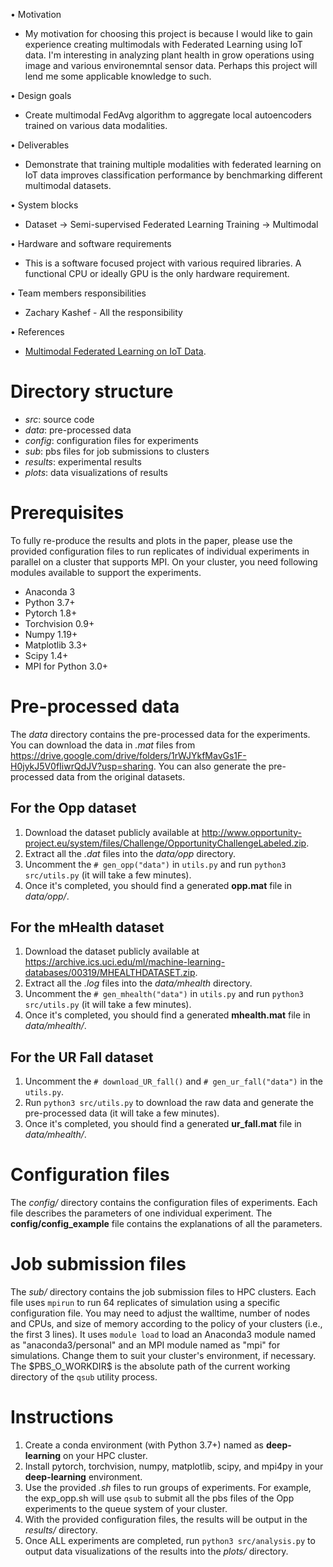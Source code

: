 • Motivation
- My motivation for choosing this project is because I would like to gain experience creating multimodals with Federated Learning using IoT data.
I'm interesting in analyzing plant health in grow operations using image and various environemntal sensor data. Perhaps this project will lend me some applicable knowledge to such.

• Design goals
- Create multimodal FedAvg algorithm to aggregate local autoencoders trained on various data modalities.

• Deliverables
- Demonstrate that training multiple modalities with federated learning on IoT data improves classification performance by benchmarking different multimodal datasets.

• System blocks
- Dataset -> Semi-supervised Federated Learning Training -> Multimodal

• Hardware and software requirements
- This is a software focused project with various required libraries. A functional CPU or ideally GPU is the only hardware requirement.

• Team members responsibilities
- Zachary Kashef - All the responsibility

• References
- [Multimodal Federated Learning on IoT Data](https://arxiv.org/abs/2109.04833).

# Directory structure
* *src*: source code
* *data*: pre-processed data
* *config*: configuration files for experiments
* *sub*: pbs files for job submissions to clusters
* *results*: experimental results
* *plots*: data visualizations of results

# Prerequisites
To fully re-produce the results and plots in the paper, please use the provided
configuration files to run replicates of individual experiments in parallel on a
cluster that supports MPI. On your cluster, you need following modules available
to support the experiments.

* Anaconda 3
* Python 3.7+
* Pytorch 1.8+
* Torchvision 0.9+
* Numpy 1.19+
* Matplotlib 3.3+
* Scipy 1.4+
* MPI for Python 3.0+

# Pre-processed data
The *data* directory contains the pre-processed data for the experiments. You can download the data in *.mat* files from https://drive.google.com/drive/folders/1rWJYkfMavGs1F-H0jykJ5V0fIiwrQdJV?usp=sharing.
You can also generate the pre-processed data from the original datasets.

## For the Opp dataset
1. Download the dataset publicly available at
    http://www.opportunity-project.eu/system/files/Challenge/OpportunityChallengeLabeled.zip.
2. Extract all the *.dat* files into the *data/opp* directory.
3. Uncomment the `# gen_opp("data")` in `utils.py` and run `python3 src/utils.py` (it will take a few minutes).
4. Once it's completed, you should find a generated **opp.mat** file in *data/opp/*.

## For the mHealth dataset
1. Download the dataset publicly available at
https://archive.ics.uci.edu/ml/machine-learning-databases/00319/MHEALTHDATASET.zip.
2. Extract all the *.log* files into the *data/mhealth* directory.
3. Uncomment the `# gen_mhealth("data")` in `utils.py` and run `python3 src/utils.py` (it will take a few minutes).
4. Once it's completed, you should find a generated **mhealth.mat** file in *data/mhealth/*.

## For the UR Fall dataset
1. Uncomment the `# download_UR_fall()` and `# gen_ur_fall("data")` in the `utils.py`.
2. Run `python3 src/utils.py` to download the raw data and generate the pre-processed data (it will take a few minutes).
3. Once it's completed, you should find a generated **ur_fall.mat** file in *data/mhealth/*.

# Configuration files
The *config/* directory contains the configuration files of experiments. Each
file describes the parameters of one individual experiment. The
**config/config_example** file contains the explanations of all the parameters.

# Job submission files
The *sub/* directory contains the job submission files to HPC clusters. Each
file uses `mpirun` to run 64 replicates of simulation using a specific
configuration file. You may need to adjust the walltime, number of nodes and
CPUs, and size of memory according to the policy of your clusters (i.e., the
first 3 lines). It uses `module load` to load an Anaconda3 module named as
"anaconda3/personal" and an MPI module named as "mpi" for simulations. Change
them to suit your cluster's environment, if necessary. The \$PBS_O_WORKDIR\$ is
the absolute path of the current working directory of the `qsub` utility
process.

# Instructions
1. Create a conda environment (with Python 3.7+) named as **deep-learning** on
your HPC cluster.
2. Install pytorch, torchvision, numpy, matplotlib, scipy, and mpi4py in your
**deep-learning** environment.
3. Use the provided *.sh* files to run groups of experiments. For
example, the exp_opp.sh will use `qsub` to submit all the pbs files of the Opp
experiments to the queue system of your cluster.
4. With the provided configuration files, the results will be output in the
*results/* directory.
5. Once ALL experiments are completed, run `python3 src/analysis.py` to output
data visualizations of the results into the *plots/* directory.
